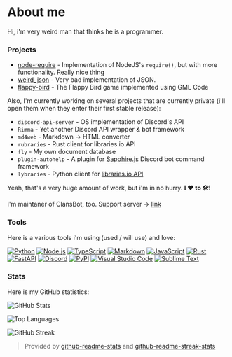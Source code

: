 # About me

Hi, i'm very weird man that thinks he is a programmer.

### Projects

- [node-require](https://github.com/ItsAleph/node-require) - Implementation of NodeJS's `require()`, but with more functionality. Really nice thing
- [weird_json](https://github.com/ItsAleph/weird_json) - Very bad implementation of JSON.
- [flappy-bird](https://github.com/ItsAleph/flappy-bird) - The Flappy Bird game implemented using GML Code

Also, I'm currently working on several projects that are currently private (i'll open them when they enter their first stable release):

- `discord-api-server` - OS implementation of Discord's API
- `Rimma` - Yet another Discord API wrapper & bot framework
- `md4web` - Markdown -> HTML converter
- `rubraries` - Rust client for libraries.io API
- `fly` - My own document database
- `plugin-autohelp` - A plugin for [Sapphire.js](https://github.com/sapphiredev/framework) Discord bot command framework
- `lybraries` - Python client for [libraries.io API](https//libraries.io/api)

Yeah, that's a very huge amount of work, but i'm in no hurry. **I ❤️ to 🛠️!**

I'm maintaner of ClansBot, too. Support server -> [link](https://discord.gg/Fhn7rCVmCp)

### Tools

Here is a various tools i'm using (used / will use) and love:

[![Python](https://shields.io/badge/Python-3.10-%231793D1?style=for-the-badge&logo=python&logoColor=blue&labelColor=black)](https://python.org/)
[![Node.js](https://shields.io/badge/Node.js-17.9.0-%231793D1?style=for-the-badge&logo=node.js&color=%23339933&labelColor=black)](https://nodejs.org/)
[![TypeScript](https://shields.io/badge/TypeScript-4.6-%231793D1?style=for-the-badge&logo=typescript&color=%233178C6&labelColor=black)](https://typescriptlang.org/)
[![Markdown](https://shields.io/badge/Markdown-GitHub%0Aflavoured-%231793D1?style=for-the-badge&logo=markdown&color=lightgrey&labelColor=black)](https://daringfireball.net/projects/markdown/)
[![JavaScript](https://shields.io/badge/JavaScript-ES%0A2018-%23F7DF1E?style=for-the-badge&logo=javascript&labelColor=black)](https://javascript.com/)
[![Rust](https://shields.io/badge/Rust-1.60.0-black?style=for-the-badge&logo=rust&color=84151c&labelColor=black&logoColor=84151c)](https://rust-lang.org/)
[![FastAPI](https://shields.io/badge/FastAPI-0.75.1-black?style=for-the-badge&logo=fastapi&labelColor=black&color=009688)](https://github.com/tiangolo/fastapi/)
[![Discord](https://shields.io/badge/Discord-nakamita%239597-black?style=for-the-badge&logo=discord&labelColor=black&color=5865F2)](https://discord.com/)
[![PyPI](https://shields.io/badge/PyPI-weerdy15-black?style=for-the-badge&logo=pypi&labelColor=black&color=3775A9)](https://pypi.org/)
[![Visual Studio Code](https://shields.io/badge/Visual%20Studio%20Code-1.66-black?style=for-the-badge&logo=visualstudiocode&labelColor=black&color=007ACC&logoColor=007ACC)](https://code.visualstudio.com/)
[![Sublime Text](https://shields.io/badge/Sublime%20Text-4B4126-black?style=for-the-badge&logo=sublimetext&labelColor=black&color=FF9800)](https://sublimetext.com/)

### Stats

Here is my GitHub statistics:

![GitHub Stats](https://github-readme-stats-weerdy15.vercel.app/api?username=ItsAleph&show_icons=true&theme=vue&count_private=true)

![Top Languages](https://github-readme-stats-weerdy15.vercel.app/api/top-langs/?username=ItsAleph&layout=compact&theme=vue)

![GitHub Streak](https://github-readme-streak-stats.herokuapp.com?user=ItsAleph&theme=vue&hide_border=true&date_format=M%20j%5B%2C%20Y%5D)

> Provided by [github-readme-stats](https://github.com/anuraghazra/github-readme-stats) and [github-readme-streak-stats](https://github.com/denvercoder1/github-readme-streak-stats)
